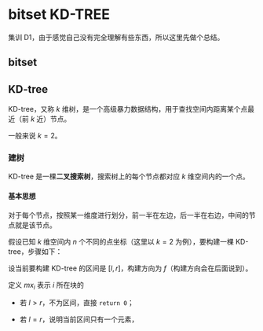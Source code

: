# bitset KD-TREE

集训 D1，由于感觉自己没有完全理解有些东西，所以这里先做个总结。

## bitset

## KD-tree

KD-tree，又称 $k$ 维树，是一个高级暴力数据结构，用于查找空间内距离某个点最近（前 $k$ 近）节点。

一般来说 $k=2$。

### 建树

KD-tree 是一棵**二叉搜索树**，搜索树上的每个节点都对应 $k$ 维空间内的一个点。

#### 基本思想

对于每个节点，按照某一维度进行划分，前一半在左边，后一半在右边，中间的节点就是该节点。

假设已知 $k$ 维空间内 $n$ 个不同的点坐标（这里以 $k=2$ 为例），要构建一棵 KD-tree，步骤如下：

设当前要构建 KD-tree 的区间是 $[l,r]$，构建方向为 $f$（构建方向会在后面说到）。

定义 $mx_i$ 表示 $i$ 所在块的

- 若 $l>r$，不为区间，直接 `return 0`；

- 若 $l=r$，说明当前区间只有一个元素，


